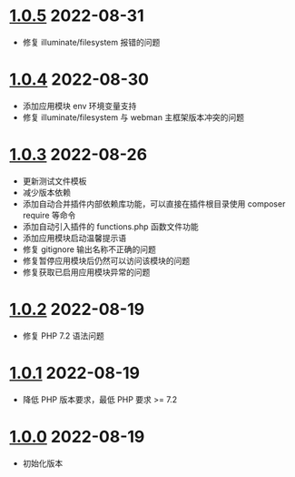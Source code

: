 # [1.0.5](https://github.com/ifui/webman-module/releases/tag/v1.0.5) 2022-08-31
- 修复 illuminate/filesystem 报错的问题

# [1.0.4](https://github.com/ifui/webman-module/releases/tag/v1.0.4) 2022-08-30
- 添加应用模块 env 环境变量支持
- 修复 illuminate/filesystem 与 webman 主框架版本冲突的问题

# [1.0.3](https://github.com/ifui/webman-module/releases/tag/v1.0.3) 2022-08-26
- 更新测试文件模板
- 减少版本依赖
- 添加自动合并插件内部依赖库功能，可以直接在插件根目录使用 composer require 等命令
- 添加自动引入插件的 functions.php 函数文件功能
- 添加应用模块启动温馨提示语
- 修复 gitignore 输出名称不正确的问题
- 修复暂停应用模块后仍然可以访问该模块的问题
- 修复获取已启用应用模块异常的问题

# [1.0.2](https://github.com/ifui/webman-module/releases/tag/v1.0.1) 2022-08-19
- 修复 PHP 7.2 语法问题

# [1.0.1](https://github.com/ifui/webman-module/releases/tag/v1.0.1) 2022-08-19
- 降低 PHP 版本要求，最低 PHP 要求 >= 7.2

# [1.0.0](https://github.com/ifui/webman-module/releases/tag/v1.0.0) 2022-08-19
- 初始化版本